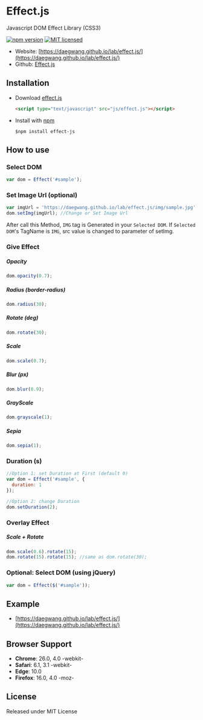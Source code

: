 # Effect.js
Javascript DOM Effect Library (CSS3)  

[![npm version](https://badge.fury.io/js/effect-js.svg)](https://badge.fury.io/js/effect-js)
[![MIT licensed](https://img.shields.io/badge/license-MIT-blue.svg)](https://github.com/DaeGwang/Effect.js/blob/master/LICENSE)

- Website: [https://daegwang.github.io/lab/effect.js/](https://daegwang.github.io/lab/effect.js/)
- Github: [Effect.js](https://github.com/DaeGwang/Effect.js)

## Installation

- Download [effect.js](https://raw.githubusercontent.com/DaeGwang/Effect.js/master/effect.js)

	```html
	<script type="text/javascript" src="js/effect.js"></script>
	```
- Install with [npm](https://www.npmjs.com/)

	```
	$npm install effect-js
	```
  

## How to use

### Select DOM

```js
var dom = Effect('#sample');
```


### Set Image Url (optional)

```js
var imgUrl = 'https://daegwang.github.io/lab/effect.js/img/sample.jpg';
dom.setImg(imgUrl); //Change or Set Image Url
```

After call this Method, `IMG` tag is Generated in your `Selected DOM`. If `Selected DOM`'s TagName is `IMG`, src value is changed to parameter of setImg.

### Give Effect 

##### Opacity

```js
dom.opacity(0.7);
```

##### Radius (border-radius)

```js
dom.radius(30);
```

##### Rotate (deg)

```js
dom.rotate(30);
```

##### Scale

```js
dom.scale(0.7);
```

##### Blur (px)

```js
dom.blur(0.9);
```

##### GrayScale

```js
dom.grayscale(1);
```

##### Sepia

```js
dom.sepia(1);
```

### Duration (s)

```js
//Option 1: set Duration at First (default 0)
var dom = Effect('#sample', {
  duration: 1
});

//Option 2: change Duration
dom.setDuration(2);
```

### Overlay Effect

##### Scale + Rotate

```js
dom.scale(0.6).rotate(15);
dom.rotate(15).rotate(15); //same as dom.rotate(30);
```


### Optional: Select DOM (using jQuery)

```js
var dom = Effect($('#sample'));
```

## Example
- [https://daegwang.github.io/lab/effect.js/](https://daegwang.github.io/lab/effect.js/)

## Browser Support
- __Chrome__: 26.0, 4.0 -webkit-
- __Safari__: 6.1, 3.1 -webkit-
- __Edge__: 10.0
- __Firefox__: 16.0, 4.0 -moz-

<!-- - __Opera__: 12.1, 10.5 -o- -->


## License
Released under MIT License